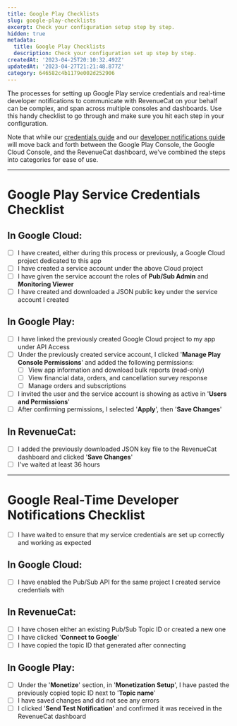 ```yaml
---
title: Google Play Checklists
slug: google-play-checklists
excerpt: Check your configuration setup step by step.
hidden: true
metadata:
  title: Google Play Checklists
  description: Check your configuration set up step by step.
createdAt: '2023-04-25T20:10:32.492Z'
updatedAt: '2023-04-27T21:21:48.877Z'
category: 646582c4b1179e002d252906
---
```

The processes for setting up Google Play service credentials and real-time developer notifications to communicate with RevenueCat on your behalf can be complex, and span across multiple consoles and dashboards. Use this handy checklist to go through and make sure you hit each step in your configuration.

Note that while our [credentials guide](doc:creating-play-service-credentials) and our [developer notifications guide](doc:google-server-notifications) will move back and forth between the Google Play Console, the Google Cloud Console, and the RevenueCat dashboard, we've combined the steps into categories for ease of use.

***



# Google Play Service Credentials Checklist

## In Google Cloud:

- [ ] I have created, either during this process or previously, a Google Cloud project dedicated to this app
- [ ] I have created a service account under the above Cloud project 
- [ ] I have given the service account the roles of **Pub/Sub Admin** and **Monitoring Viewer**
- [ ] I have created and downloaded a JSON public key under the service account I created

## In Google Play:

- [ ] I have linked the previously created Google Cloud project to my app under API Access
- [ ] Under the previously created service account, I clicked '**Manage Play Console Permissions**' and added the following permissions:
  - [ ] View app information and download bulk reports (read-only)
  - [ ] View financial data, orders, and cancellation survey response
  - [ ] Manage orders and subscriptions
- [ ] I invited the user and the service account is showing as active in '**Users and Permissions**'
- [ ] After confirming permissions, I selected '**Apply**', then '**Save Changes**'

## In RevenueCat:

- [ ] I added the previously downloaded JSON key file to the RevenueCat dashboard and clicked '**Save Changes**'
- [ ] I've waited at least 36 hours

***



# Google Real-Time Developer Notifications Checklist

- [ ] I have waited to ensure that my service credentials are set up correctly and working as expected

## In Google Cloud:

- [ ] I have enabled the Pub/Sub API for the same project I created service credentials with

## In RevenueCat:

- [ ] I have chosen either an existing Pub/Sub Topic ID or created a new one
- [ ] I have clicked '**Connect to Google**'
- [ ] I have copied the topic ID that generated after connecting

## In Google Play:

- [ ] Under the '**Monetize**' section, in '**Monetization Setup**', I have pasted the previously copied topic ID next to '**Topic name**'
- [ ] I have saved changes and did not see any errors
- [ ] I clicked '**Send Test Notification**' and confirmed it was received in the RevenueCat dashboard